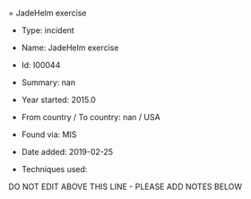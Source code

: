 = JadeHelm exercise

* Type: incident

* Name: JadeHelm exercise

* Id: I00044

* Summary: nan

* Year started: 2015.0

* From country / To country: nan / USA

* Found via: MIS

* Date added: 2019-02-25

* Techniques used: 


DO NOT EDIT ABOVE THIS LINE - PLEASE ADD NOTES BELOW

